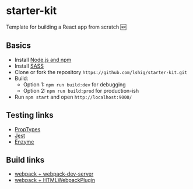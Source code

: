 # starter-kit

Template for building a React app from scratch :new:

## Basics

- Install [Node.js and npm](https://nodejs.org/en/)
- Install [SASS](http://sass-lang.com/)
- Clone or fork the repository `https://github.com/lshig/starter-kit.git`
- Build:
  - Option 1: `npm run build:dev` for debugging
  - Option 2: `npm run build:prod` for production-ish
- Run `npm start` and open `http://localhost:9000/`

## Testing links

- [PropTypes](https://www.npmjs.com/package/prop-types)
- [Jest](https://facebook.github.io/jest/docs/api.html)
- [Enzyme](http://airbnb.io/enzyme/docs/api/index.html)

## Build links

- [webpack + webpack-dev-server](https://webpack.js.org/configuration/dev-server/#devserver)
- [webpack + HTMLWebpackPlugin](https://webpack.js.org/plugins/html-webpack-plugin/)
